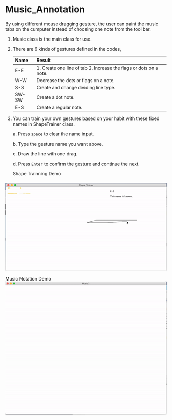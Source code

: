 # Music_Annotation

By using different mouse dragging gesture, the user can paint the music tabs on the cumputer instead of choosing one note from the tool bar.

1. Music class is the main class for use.

2. There are 6 kinds of gestures defined in the codes,

   | Name  | Result                                                       |
   | ----- | ------------------------------------------------------------ |
   | E-E   | 1. Create one line of tab 2. Increase the flags or dots on a note. |
   | W-W   | Decrease the dots or flags on a note.                        |
   | S-S   | Create and change dividing line type.                        |
   | SW-SW | Create a dot note.                                           |
   | E-S   | Create a regular note.                                       |

3. You can train your own gestures based on your habit with these fixed names in ShapeTrainer class. 

   a. Press ```space``` to clear the name input.

   b. Type the gesture name you want above.

   c. Draw the line with one drag.

   d. Press ```Enter``` to confirm the gesture and continue the next.
   
   Shape Trainning Demo
####    
![demo](./ShapeTrainningDemo.gif)

  Music Notation Demo
![demo](./MusicNotationDemo.gif)


